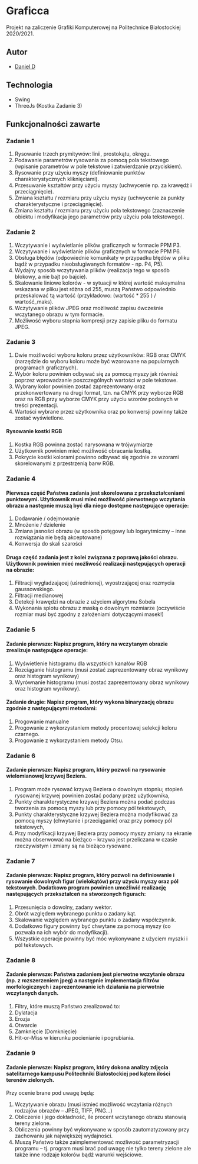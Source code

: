 # Graficca
Projekt na zaliczenie Grafiki Komputerowej na Politechnice Białostockiej 2020/2021. 

## Autor
* [Daniel D](https://github.com/Rivijczyk98)

## Technologia
* Swing
* ThreeJs (Kostka Zadanie 3)

## Funkcjonalności zawarte
### Zadanie 1
1. Rysowanie trzech prymitywów: linii, prostokątu, okręgu.
1. Podawanie parametrów rysowania za pomocą pola tekstowego (wpisanie parametrów w pole tekstowe i zatwierdzanie przyciskiem).
1. Rysowanie przy użyciu myszy (definiowanie punktów charakterystycznych kliknięciami).
1. Przesuwanie kształtów przy użyciu myszy (uchwycenie np. za krawędź i przeciągnięcie).
1. Zmiana kształtu / rozmiaru przy użyciu myszy (uchwycenie za punkty charakterystyczne i przeciągnięcie).
1. Zmiana kształtu / rozmiaru przy użyciu pola tekstowego (zaznaczenie obiektu i modyfikacja jego parametrów przy użyciu pola tekstowego).

### Zadanie 2
1. Wczytywanie i wyświetlanie plików graficznych w formacie PPM P3.
1. Wczytywanie i wyświetlanie plików graficznych w formacie PPM P6.
1. Obsługa błędów (odpowiednie komunikaty w przypadku błędów w pliku bądź w przypadku nieobsługiwanych formatów - np. P4, P5).
1. Wydajny sposób wczytywania plików (realizacja tego w sposób blokowy, a nie bajt po bajcie).
1. Skalowanie liniowe kolorów - w sytuacji w której wartość maksymalna wskazana w pliku jest różna od 255, muszą Państwo odpowiednio przeskalować tą wartość (przykładowo: (wartość * 255 ) / wartość_maks).
1. Wczytywanie plików JPEG oraz możliwość zapisu ówcześnie wczytanego obrazu w tym formacie.
1. Możliwość wyboru stopnia kompresji przy zapisie pliku do formatu JPEG.

### Zadanie 3
1. Dwie możliwości wyboru koloru przez użytkowników: RGB oraz CMYK (narzędzie do wyboru koloru może być wzorowane na popularnych programach graficznych).
1. Wybór koloru powinien odbywać się za pomocą myszy jak również poprzez wprowadzanie poszczególnych wartości w pole tekstowe.
1. Wybrany kolor powinien zostać zaprezentowany oraz przekonwertowany na drugi format, tzn. na CMYK przy wyborze RGB oraz na RGB przy wyborze CMYK przy użyciu wzorów podanych w treści prezentacji.
1. Wartości wybrane przez użytkownika oraz po konwersji powinny także zostać wyświetlone.

#### Rysowanie kostki RGB

1. Kostka RGB powinna zostać narysowana w trójwymiarze
1. Użytkownik powinien mieć możliwość obracania kostką.
1. Pokrycie kostki kolorami powinno odbywać się zgodnie ze wzorami skorelowanymi z przestrzenią barw RGB.

### Zadanie 4
#### Pierwsza część Państwa zadania jest skorelowana z przekształceniami punktowymi. Użytkownik musi mieć możliwość pierwotnego wczytania obrazu a następnie muszą być dla niego dostępne następujące operacje:
1. Dodawanie / odejmowanie
1. Mnożenie / dzielenie
1. Zmiana jasności obrazu (w sposób potęgowy lub logarytmiczny – inne rozwiązania nie będą akceptowane)
1. Konwersja do skali szarości

#### Druga część zadania jest z kolei związana z poprawą jakości obrazu. Użytkownik powinien mieć możliwość realizacji następujących operacji na obrazie:
1. Filtracji wygładzającej (uśrednionej), wyostrzającej oraz rozmycia gaussowskiego.
1. Filtracji medianowej
1. Detekcji krawędzi na obrazie z użyciem algorytmu Sobela
1. Wykonania splotu obrazu z maską o dowolnym rozmiarze (oczywiście rozmiar musi być zgodny z założeniami dotyczącymi masek!)

### Zadanie 5
#### Zadanie pierwsze: Napisz program, który na wczytanym obrazie zrealizuje następujące operacje:
1. Wyświetlenie histogramu dla wszystkich kanałów RGB
1. Rozciąganie histogramu (musi zostać zaprezentowany obraz wynikowy oraz histogram wynikowy)
1. Wyrównanie histogramu (musi zostać zaprezentowany obraz wynikowy oraz histogram wynikowy).

#### Zadanie drugie: Napisz program, który wykona binaryzację obrazu zgodnie z następującymi metodami:
1. Progowanie manualne
1. Progowanie z wykorzystaniem metody procentowej selekcji koloru czarnego.
1. Progowanie z wykorzystaniem metody Otsu.

### Zadanie 6
#### Zadanie pierwsze: Napisz program, który pozwoli na rysowanie wielomianowej krzywej Beziera.
1. Program może rysować krzywą Beziera o dowolnym stopniu; stopień rysowanej krzywej powinien zostać podany przez użytkownika,
1. Punkty charakterystyczne krzywej Beziera można podać podczas tworzenia za pomocą myszy lub przy pomocy pól tekstowych,
1. Punkty charakterystyczne krzywej Beziera można modyfikować za pomocą myszy (chwytanie i przeciąganie) oraz przy pomocy pól tekstowych,
1. Przy modyfikacji krzywej Beziera przy pomocy myszy zmiany na ekranie można obserwować na bieżąco – krzywa jest przeliczana w czasie rzeczywistym i zmiany są na bieżąco rysowane.

### Zadanie 7
#### Zadanie pierwsze: Napisz program, który pozwoli na definiowanie i rysowanie dowolnych figur (wielokątów) przy użyciu myszy oraz pól tekstowych. Dodatkowo program powinien umożliwić realizację następujących przekształceń na stworzonych figurach:
1. Przesunięcia o dowolny, zadany wektor.
1. Obrót względem wybranego punktu o zadany kąt.
1. Skalowanie względem wybranego punktu o zadany współczynnik.
1. Dodatkowo figury powinny być chwytane za pomocą myszy (co pozwala na ich wybór do modyfikacji).
1. Wszystkie operacje powinny być móc wykonywane z użyciem myszki i pól tekstowych.

### Zadanie 8 
#### Zadanie pierwsze: Państwa zadaniem jest pierwotne wczytanie obrazu (np. z rozszerzeniem jpeg) a następnie implementacja filtrów morfologicznych i zaprezentowanie ich działania na pierwotnie wczytanych danych.
1. Filtry, które muszą Państwo zrealizować to:
1. Dylatacja
1. Erozja
1. Otwarcie
1. Zamknięcie (Domknięcie)
1. Hit-or-Miss w kierunku pocienianie i pogrubiania.

### Zadanie 9
#### Zadanie pierwsze: Napisz program, który dokona analizy zdjęcia satelitarnego kampusu Politechniki Białostockiej pod kątem ilości terenów zielonych.
Przy ocenie brane pod uwagę będą:
1. Wczytywanie obrazu (musi istnieć możliwość wczytania różnych rodzajów obrazów – JPEG, TIFF, PNG…)
1. Obliczenie i jego dokładność, ile procent wczytanego obrazu stanowią tereny zielone.
1. Obliczenia powinny być wykonywane w sposób zautomatyzowany przy zachowaniu jak największej wydajności.
1. Muszą Państwo także zaimplementować możliwość parametryzacji programu – tj. program musi brać pod uwagę nie tylko tereny zielone ale także inne rodzaje kolorów bądź warunki wejściowe.
